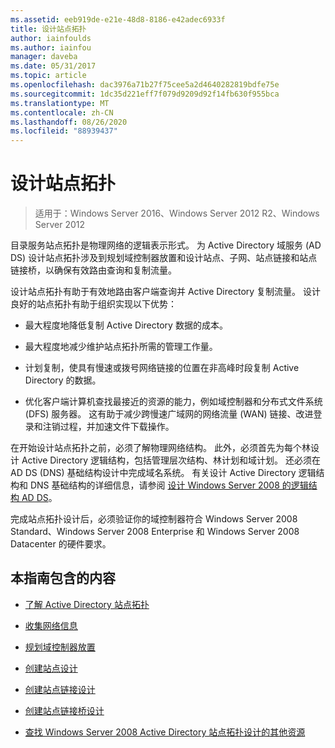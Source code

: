 ```yaml
---
ms.assetid: eeb919de-e21e-48d8-8186-e42adec6933f
title: 设计站点拓扑
author: iainfoulds
ms.author: iainfou
manager: daveba
ms.date: 05/31/2017
ms.topic: article
ms.openlocfilehash: dac3976a71b27f75cee5a2d4640282819bdfe75e
ms.sourcegitcommit: 1dc35d221eff7f079d9209d92f14fb630f955bca
ms.translationtype: MT
ms.contentlocale: zh-CN
ms.lasthandoff: 08/26/2020
ms.locfileid: "88939437"
---
```

# <a name="designing-the-site-topology"></a>设计站点拓扑

>适用于：Windows Server 2016、Windows Server 2012 R2、Windows Server 2012

目录服务站点拓扑是物理网络的逻辑表示形式。 为 Active Directory 域服务 (AD DS) 设计站点拓扑涉及到规划域控制器放置和设计站点、子网、站点链接和站点链接桥，以确保有效路由查询和复制流量。

设计站点拓扑有助于有效地路由客户端查询并 Active Directory 复制流量。 设计良好的站点拓扑有助于组织实现以下优势：

-   最大程度地降低复制 Active Directory 数据的成本。

-   最大程度地减少维护站点拓扑所需的管理工作量。

-   计划复制，使具有慢速或拨号网络链接的位置在非高峰时段复制 Active Directory 的数据。

-   优化客户端计算机查找最接近的资源的能力，例如域控制器和分布式文件系统 (DFS) 服务器。 这有助于减少跨慢速广域网的网络流量 (WAN) 链接、改进登录和注销过程，并加速文件下载操作。

在开始设计站点拓扑之前，必须了解物理网络结构。 此外，必须首先为每个林设计 Active Directory 逻辑结构，包括管理层次结构、林计划和域计划。 还必须在 AD DS (DNS) 基础结构设计中完成域名系统。 有关设计 Active Directory 逻辑结构和 DNS 基础结构的详细信息，请参阅 [设计 Windows Server 2008 的逻辑结构 AD DS](/previous-versions/windows/it-pro/windows-server-2008-R2-and-2008/cc770806(v=ws.10))。

完成站点拓扑设计后，必须验证你的域控制器符合 Windows Server 2008 Standard、Windows Server 2008 Enterprise 和 Windows Server 2008 Datacenter 的硬件要求。

## <a name="in-this-guide"></a>本指南包含的内容

-   [了解 Active Directory 站点拓扑](../../ad-ds/plan/Understanding-Active-Directory-Site-Topology.md)

-   [收集网络信息](../../ad-ds/plan/Collecting-Network-Information.md)

-   [规划域控制器放置](../../ad-ds/plan/Planning-Domain-Controller-Placement.md)

-   [创建站点设计](../../ad-ds/plan/Creating-a-Site-Design.md)

-   [创建站点链接设计](../../ad-ds/plan/Creating-a-Site-Link-Design.md)

-   [创建站点链接桥设计](../../ad-ds/plan/Creating-a-Site-Link-Bridge-Design.md)

-   [查找 Windows Server 2008 Active Directory 站点拓扑设计的其他资源](../../ad-ds/plan/Finding-Additional-Resources-for-Windows-Server-2008-Active-Directory-Site-Topology-Design.md)

